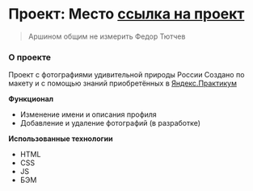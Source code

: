 # Проект: Место [ссылка на проект](https://zabolotskiyav.github.io/mesto/)

> Аршином общим не измерить
Федор Тютчев

### О проекте

Проект с фотографиями удивительной природы России
Создано по макету и с помощью знаний приобретённых в [Яндекс.Практикум](https://praktikum.yandex.ru)

**Функционал**
* Изменение имени и описания профиля
* Добавление и удаление фотографий (в разработке)

**Использованные технологии**
* HTML
* CSS
* JS
* БЭМ